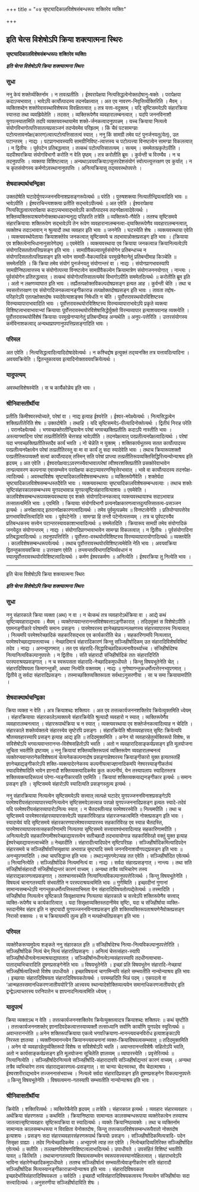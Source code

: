 +++
title = "०४ सृष्ट्यादिकालविशेषसंबन्धरूपः शक्तिरेव व्यक्तिः"

+++


## इति चेत्स विशेषोऽपि क्रिया शक्त्यात्मना स्थिरः

**सृष्ट्यादिकालविशेषसंबन्धरूपः शक्तिरेव व्यक्तिः**

***इति चेत्स विशेषोऽपि क्रिया शक्त्यात्मना स्थिरः***

### **सुधा**

ननु केयं शक्तेर्व्यक्तिर्नाम । न तावत्प्रतीतिः । ईश्वरापेक्षया नित्यसिद्धत्वेनोक्तदोषानु-षक्तेः । परापेक्षया कदाऽप्यभावात् । भावेऽपि कार्योत्पादस्य तदनपेक्षत्वात् । अत एव नावरण-निवृत्तिर्व्यक्तिरिति । मैवम् । व्यक्तिशब्देन शक्तेरेवावस्थाविशेषस्य विवक्षितत्वात् ॥ तत्र यत्ता-वदुक्तम् । यदि सृष्टिसमयेऽपि संहारक्रिया स्यात्तदा तथा व्यवह्रियेतेति । तदसत् । व्यक्तिरूपेणैव व्यवहारालम्बनत्वात् । यदपि जननविनाशौ युगपत्स्यातामिति तदपि व्यक्तयवस्थायामेव शक्ते-र्जनकत्वादनुपपन्नम् । यच्च क्रियाया नित्यत्वे संयोगविभागोत्पत्तिसातत्यप्रसञ्जनं तदप्येवमेव परिहृतम् । किं चैवं पटसामग्य्राः पटोत्पत्तावनपेक्ष(कारण)त्वात्पटोत्पत्तिसातत्यं स्यात् । ननु किं सामग्री तमेव पटं पुनर्जनयतु(येत्), उत पटान्तरम् । नाद्यः । पटप्रागभावस्यापि सामग्रीनिविष्ट-त्वात्तस्य च पटोत्पत्त्या विनष्टत्वेन सामग्य्रा विकलत्वात् । न द्वितीयः । पूर्वपटेन प्रतिबद्धत्वात् । तत्कथं पटोत्पत्तिसातत्यम् । सत्यम् । सममेतत्प्रकृतेऽपीति । यदपीश्वरक्रिया संयोगविभागौ करोति न वेति पृष्ठम् । तत्र करोतीति ब्रूमः । कुर्वन्ती च विरम्यैव । न च तदनुपपत्तिः । व्यक्तया विशिष्टत्वात् । अन्यथाऽवयवक्रियाऽप्युत्तरदेशसंयोगं स्वोत्पत्त्युत्तरक्षण एव कुर्यात् । न च कृतसंयोगस्य कर्मणोऽवस्थानानुपपत्तिः । अनित्यक्रियासु तद्य्ववस्थोपपत्तेः ।

### **शेषवाक्यार्थचन्द्रिका**

उक्तदोषेति घटादेर्युगपज्जननविनाशप्रसङ्गरूपेत्यर्थः ॥ परेति । पुरुषशक्त्या नित्यातीन्द्रियत्वादिति भावः ॥ भावेऽपीति । ईश्वराचिन्त्यशक्त्या प्रतीति सद्भावेऽपीत्यर्थः ॥ अत एवेति । ईश्वरापेक्षया नित्यसिद्धत्वात्परापेक्षया कदाऽप्यभावाद्भावेऽपि कार्योत्पादस्य तदनपेक्षत्वादेवेत्यर्थः । शक्तिव्यक्तिरूपाश्रयणेनोक्तबाधकान्यनूद्य परिहरति तत्रेति ॥ व्यक्तिरूपे-णैवेति । ततश्च सृष्टिसमये संहारक्रियायाः शक्तिरूपेण सद्भावेऽपि तेन रूपेण व्यवहारानालम्बनत्वा-द्य्वक्तिरूपेणैव व्यवहारालम्बनत्वात्, व्यक्तेश्च तदाऽभावान् न श्रुत्यादौ तथा व्यवहार इति भावः ॥ जननेति । घटस्येति शेषः । व्यक्त्यवस्थाया एवेति । व्यक्त्यवस्थोपेतायाः क्रियाशक्तेरेव जनकत्वात् सृष्टिसमये च तदभावान्नोक्तप्रसङ्ग इति भावः । (क्रियाया एव शक्तित्वेनाभिधानानुसारेणेदम्) ॥ एवमेवेति । व्यक्त्यवस्थाया एव क्रियाया जनकत्वान्न क्रियानित्यत्वेऽपि संयोगादिसततोत्पत्तिप्रसङ्ग इति भावः । सामग्रीवैकल्यात्पूर्वसंयोगेन प्रतिबन्धाच्च न संयोगादिसततोत्पत्तिप्रसङ्ग इति भावेन सामग्री-वैकल्यादिकं परमुखेनैवानेतुं प्रतिबन्दीमाह किञ्चेति ॥ सममेतदिति । किं क्रिया तमेव संयोगं पुनर्जनयतु संयोगान्तरं वा । नाद्यः । संयोगप्रागभावस्यापि सामग्रीनिष्ठत्वात्तस्य च संयोगोत्पत्त्या विनष्टत्वेन सामग्रीवैकल्येन क्रियामात्रेण संयोगजननयोगात् । नान्त्यः । पूर्वसंयोगेन प्रतिरुद्धत्वात् । तत्कथं संयोगोत्पत्तिसातत्यमेवं विभागोऽपीति सममेतदित्यर्थः ॥ करोतीति ब्रूम इति । अतो न लक्षणव्याघात इति भावः । तर्ह्येतत्पक्षोक्तविकल्पदोषप्रसङ्ग इत्यत आह । कुर्वन्ती चेति । तथा च स्वसत्तोत्तरक्षण एव संयोगादिजनकत्वानङ्गीकारान्न तत्पक्षोक्तदोषप्रसङ्ग इति भावः । तावता तद्दोष-परिहारेऽपि एतत्पक्षोक्तदोषः स्यादेवेत्याशङ्क्य निषेधति न चेति । पूर्वोत्तरावस्थयोरविशिष्टस्य विरम्यव्यापाराभावादिति भावः । पूर्वोत्तरावस्थयोरविशिष्टस्य विरम्यव्यापाराभावेऽपि प्रकृते व्यक्त्या विशिष्टत्वभावाभावाभ्यां क्रियायाः पूर्वोत्तरावस्थयोरविशेषासिद्धेर्युक्तो विरम्यव्यापार इत्याशयवानाह व्यक्त्येति । पूर्वोत्तरावस्थयोर्विशेषं क्रियायाः परमुखेनाप्यानेतुं प्रतिबन्दीमाह अन्यथेति ॥ अनुप-पत्तेरिति । उत्तरसंयोगस्य कर्मविनाशकत्वाद् अन्यथाप्रापणानुपपत्तिप्रसङ्गादिति भावः ।

### **परिमल**

अत एवेति । नित्यसिद्धत्वादित्यादिदोषादेवेत्यर्थः । न कश्चिद्दोष इत्युक्तं तद्य्वनक्ति तत्र यत्तावदित्यादिना । अवयवक्रियेति । द्वितन्तुकावयव इत्यादिनोक्तावयवक्रियेत्यर्थः ।

### **यादुपत्यम्**

अवस्थाविशेषस्येति । स च कार्यैकोन्नेय इति भावः ।

### **श्रीनिवासतीर्थीया**

प्रतीतिः किमीश्वरस्योच्यते, परेषां वा । नाद्य इत्याह ईश्वरेति । ईश्वर-मपेक्ष्येत्यर्थः । नित्यसिद्धत्वेन शक्तिप्रतीतेरिति शेषः ॥ उक्तदोषेति । तथाहि । यदि सृष्टिसमयेऽ-पीत्यादिनोक्तेत्यर्थः । द्वितीयं निराह परेति । परानपेक्ष्येत्यर्थः । भगवच्छक्तेरतीन्द्रियत्वेन परेषां भगवच्छक्तिप्रतीतिः कदाऽपि नास्तीति भावः । अस्त्यागमादिना परेषां तत्प्रतीतिरिति चेत्तत्राह भावेऽपीति । तदनपेक्षत्वात् परप्रतीत्यनपेक्षत्वादित्यर्थः । परेषां यदा भगवच्छक्तिप्रतीतिस्तदैव कार्यं भवति । नो चेन्नेति न युक्तम् । शक्तिकार्यभूतस्य सतत कार्योत्पादस्य परप्रतीत्यनपेक्षत्वेन परेषां तत्प्रतीतिरस्तु वा मा वा कार्यं तु सदा स्यादेवेति भावः । तथाच क्रियारूपशक्तौ परप्रतीतिरूपव्यक्तौ सत्यां कार्योत्पादस् तस्मिन् सति परेषां प्राप्त्या तत्प्रतीतिरूपव्यक्तिसिद्धिरित्यन्योन्याश्रय इति हृदयम् ॥ अत एवेति । ईश्वरापेक्षयाऽऽवरणस्यैवाभावात्परेषां त्वीश्वरशक्तिप्रतीति प्रसक्तेरेवाभावेन तान्प्रत्यावरण कल्पनाया एवासम्भवेन परापेक्षया कदाऽप्यावरणनिवृत्तेरभावात् । भावे वा कार्योत्पादस्य तदनपेक्ष-त्वादित्यर्थः । अवस्थाविशेषः सृष्ट्यादिकालविशेषसम्बन्धरूपः ॥ व्यक्तिरूपेणैवेति । शक्तेर्यदा सृष्ट्यादिकालविशेषसम्बन्धस्तदैवेति भावः । व्यक्त्यवस्थायाः सृष्ट्यादिकालविशेषसम्बन्धवत्याः । तथाच शक्तेः सृष्टिसंहारकालसम्बन्धस्य युगपदभावान्न युगपत्सृष्टिसंहारावित्याशयः ॥ एवमेवेति । कालविशेषसम्बन्धरूपव्यक्त्यवस्थाया एव शक्तेः संयोगादिजनकत्वाद् व्यक्त्यवस्थायाश्च सदाऽभावान्न तत्सातत्यमिति भावः ॥ एवमिति । क्रियायाः संयोगविभागौ प्रत्यनपेक्षकारणत्वात्तदुत्पत्तिसातत्य-प्रसञ्जन इत्यर्थः । अनपेक्षत्वाद् इतरानपेक्षकारणत्वादित्यर्थः । तमेव पूर्वमुत्पन्नमेव ॥ विनष्टत्वेनेति । प्रतियोग्यापत्तेरेव प्रागभावविपत्तित्वादिति भावः । पूर्वपटेनेति । सामग्य्रा हि तन्तौ पटेनोत्पत्तव्यम् । तत्र च पूर्वपटस्यैव प्रतिबन्धकस्य सत्त्वेन पटान्तरस्यावकाशाभावादित्यर्थः ॥ सममेतदिति । क्रियारूप सामग्री तमेव संयोगादिकं जनयेदुत संयोगान्तरम् । नाद्यः । संयोगादिप्रागभावाभावेन सामग्य्रा विकलत्वात् । न द्वितीयः । पूर्वसंयोगादिना प्रतिबद्धत्वादित्यर्थः ॥ तदनुपपत्तिरिति । पूर्वोत्तरा-वस्थयोरविशिष्टस्य विरम्यव्यापारायोगादित्यर्थः ॥ व्यक्तयेति । कालविशेषसम्बन्धरूपयेत्यर्थः । तथाच पूर्वोत्तरावस्थयोरविशिष्टत्वमेवेति नेति भावः । अवयवक्रिया द्वितन्तुकावयवक्रिया ॥ उत्तरक्षण एवेति । तन्त्वन्तरविभागादिभिर्व्यवधानं न स्यात्पूर्वोत्तरावस्थयोरविशिष्टत्वादित्यर्थः । कर्मण ईश्वरकर्मणः ॥ अनित्येति । ईश्वरक्रिया तु नित्येति भावः ।

------------------------------------------------------------------------

इति चेत्स विशेषोऽपि क्रिया शक्त्यात्मना स्थिरः

***इति चेत्स विशेषोऽपि क्रिया शक्त्यात्मना स्थिरः***

### **सुधा**

ननु संहारकाले क्रिया व्यक्ता (अथ) न वा । न चेत्कथं तत्र व्यवहारोऽर्थक्रिया वा । आद्ये कथं सृष्टिव्यवहाराद्यभावः । मैवम् । व्यक्तेरप्यवान्तरानन्तविशेषवत्ताऽङ्गीकारात् । तदिदमुक्तं स विशेषोऽपीति । एवमनङ्गीकारे परेषामपि समानः प्रसङ्गः । पारमेश्वरस्य ज्ञानेच्छाप्रयत्नलक्षणस्य संहारव्यापारस्य नित्यत्वात् । नित्यमपि परमेश्वरेच्छादिकं सहकारिसद्भाव एव कार्यकारीति चेन्न । सहकारिणामपि नित्यत्वात्, परमेश्वरेच्छाद्यायत्तत्वाच्च । नेच्छादिमात्रं संहारादिकारणं किन्तु सञ्जिहीर्षादिकम् उत संहारादिविशेषविषिष्टं तदेव । नाद्यः । अनभ्युपगमात् । तत एव संहरादि-सिद्धाविच्छादिकल्पनावैयर्थ्याच्च । संजिहीर्षादेश्च नित्यानित्यविकल्पानुपपत्तेः । न द्वितीयः । सति संहारादौ संजिहीर्षादिकं ततः संहारादिरिति परस्पराश्रयप्रसङ्गात् । न च स्वरूपसता संहारादि-नेच्छादिकमुपधीयते । किन्तु विषयभूतेनेति चेत् । संहारादिविषयता किमागन्तुकी, अथवा नित्येति वक्तव्यम् । नाद्यः ॥ गुणेष्वागन्तुकधर्मोत्पत्तेरनभ्युपगमात् । द्वितीये तु सर्वदा संहारादिप्रसङ्गः । तस्माच्छक्तिव्यक्तिरूपता सर्वथाऽनुसरणीया । सा च समा क्रियायामपीति ।

### **शेषवाक्यार्थचन्द्रिका**

क्रिया व्यक्ता न वेति । अत्र क्रियाशब्दः शक्तिपरः । अत एव तत्तत्कार्यजननशक्तिरेव क्रियेत्युक्तमिति ध्येयम् । संहारक्रियायाः संहारकालेऽव्यक्तत्वे संहारक्रियेति श्रुत्यादौ व्यवहारो न स्यात् । व्यक्तिरूपेणैव व्यवहारालम्बनत्वात् । संहाररूपार्थक्रिया च न स्यात् । व्यक्त्यवस्थाया एव शक्तेर्जनकत्वादित्याह न चेदिति । संहारकाले शक्तेर्व्यक्तत्वे संहारस्येव सृष्टेरपि प्रसङ्गः । संहारक्रियेति श्रौतव्यवहारवत् सृष्टिः क्रियेत्यपि श्रौतव्यवहारस्यापि प्रसङ्ग इत्याह आद्य इति ॥ तदिदमुक्तमिति । अनेन यो व्यवहारहेतुर्व्यक्तिरूपो विशेषः, स सविशेषोऽपि भगवत्यवान्तरानन्त-विशेषसहितोऽपि भवति । अतो न व्यवहारादिसाङ्कर्यप्रसङ्ग इति मूलयोजना सूचिता भवतीति द्रष्टव्यम् ॥ ननु क्रियायां शक्तिव्यक्तिरूपत्वं व्यक्तिरूपेण व्यवहारालम्बनत्वं व्यक्तेरप्यवान्तरानेकविशेषवत्वं चेत्यनेककल्पनादोष प्रसङ्गान्नेश्वरस्य क्रियाङ्गीकारो युक्त इत्यतस्तर्हि ज्ञानेच्छाद्यङ्गीकारेऽपि शक्ति-व्यक्त्यादेरनेकस्य कल्पनीयत्वाज्ज्ञानादिकमपि नेश्वरस्याङ्गीकर्तव्यं स्यादविशेषादिति भावेन ज्ञानादौ शक्तिव्यक्त्यादिकमेव कुतः कल्पनीयं, येन तस्यापलापः स्यादितस्तत्र शक्तिव्यक्त्यादिरूपत्वं परेणा-प्यङ्गीकारयति एवमिति । क्रियायां शक्तिव्यक्त्याद्यनङ्गीकार इत्यर्थः ॥ समानः प्रसङ्ग इति । सृष्टिसमये संहारोऽपि स्यादित्यति प्रसङ्गस्तुल्य इत्यर्थः ।

ननु संहारक्रियाया नित्यत्वेन सृष्टिसमयेऽपि सत्त्वात् त्वत्पक्षे घटादेर् युगपज्जननविनाशप्रसङ्गेऽपि परमेश्वरीयसंहारव्यापारस्यानित्यत्वेन सृष्टिसमयेऽसत्त्वान्न परपक्षे युगपज्जननादिप्रसङ्ग इत्यतः स्यादे-तदेवं यदि परमेश्वरीयसंहारव्यापारोऽनित्यः स्यात् । न चैतदस्तीत्याह परमेश्वरस्येति ॥ नित्यमपीति । तथा च सृष्टिसमये पारमेश्वरसंहारव्यापारसत्त्वेऽपि सहकारिविरहान्न संहारजनकत्वमिति नोक्तप्रसङ्ग इति भावः । स्यादप्येवं यदि सृष्टिसमये संहारकारणपारमेश्वरव्यापारस्य सहकारिविरह एव स्यान्न चैतदस्ति, पारमेश्वरव्यापारवत्तत्सहकारिणामपि नित्यतया सृष्टिसमये सत्त्वावश्यंभावादित्याह सहकारिणामपीति । अनित्यत्वेऽपि सहकारिणामीश्वरेच्छाद्यायत्तत्वेन सतीच्छादौ तदभावायोगान्न सहकारिविरहो वक्तुं युक्त इत्याह ईश्वरेच्छाद्यायत्तत्वाच्चेति ॥ नेच्छादीति । संहारादीत्यादिपदेन सृष्टिपरिग्रहः । सञ्जिहीर्षादिकमित्यादिपदेन संहारसमये च सञ्जिहीर्षावत्सिसृक्षाया अभावान्न सृष्ट्यादि समये जननविनाशयौगपद्यप्रसङ्ग इति भावः ॥ अनभ्युपगमादिति । तथा चापसिद्धान्त इति भावः । तथाऽभ्युपगमेऽप्याह तत एवेति । सञ्जिहीर्षादित एवेत्यर्थः ॥ नित्यानित्येति । सञ्जिहीर्षादिकं नित्यमनित्यं वा । नाद्यः । सर्वदा संहारप्रसङ्गात् । नान्त्यः । तथा सति संजिहीर्षासंहारादौ संजिहीर्षाद्यन्तरं कारणं वाच्यम् । अन्यथा तत्रैव व्यभिचारेण तस्य संहाराद्यकारणत्वप्रसङ्गात् । ततश्चानवस्थेति नित्यानित्यविकल्पानुपपत्तेरित्यर्थः । किन्तु विषयभूतेनेति । विषयत्वं चानागतस्यापि संभवतीति न परस्पराश्रयत्वमिति भावः ॥ गुणेष्विति । इच्छादीनां गुणानां सामान्यसम्बन्धेऽपि नागन्तुकधर्मोत्पत्तिस्तवाभिमता येन संहारादिविषयतोत्पद्येतेत्यर्थः ॥ तस्मादिति । संजिहीर्षाया नित्यत्वेन सृष्टिकाले सिसृक्षायाश्च नित्यतया संहारकाले च सत्त्वेऽपि शक्तिरूपेणैव सत्त्वाद् व्यक्ति-रूपेणैव च कार्यकारित्वात् । यदा सिसृक्षाव्यक्तिस्तदानीमेव सृष्टिः, यदा च संजिहीर्षाया व्यक्ति-स्तदानीमेव संहार इति न सृष्ट्यादौ युगपज्जननविनाशप्रसङ्ग इति शक्तिव्यक्तिरूपताश्रयणेनैवोक्तप्रसङ्ग निरासो वक्तव्यः । स च क्रियायामपि तुल्य इति न मत्पक्षेप्यतिप्रसङ्ग इति भावः ।

### **परिमल**

व्यक्तेरैकरूप्यमुपेत्य शङ्कते ननु संहारकाल इति ॥ संजिहीर्षादेश्च नित्या-नित्यविकल्पानुपपत्तेरिति । सञ्जिहीर्षादिकं नित्यं चेन् नित्यं संहारातिप्रसङ्गः । अनित्यं चेत्तत्संहार-स्यापि सञ्जिहीर्षाधीनत्वेनात्माश्रयाद्यापातात् । सञ्जिहीर्षानधीनत्वेऽन्यसंहारस्यापि तदधीनत्वाभावा-पाताद्य्वभिचारादिति दूषणप्रसङ्गेनेति भावः ॥ विषयभूतेनेति । इच्छां प्रति विषयभूतेन संहारादि-नेच्छायां सञ्जिहीर्षत्वादिरूपो विशेष उपाधीयते । इच्छाविषयत्वं चागामिन्यपि संहारे सम्भवतीति नान्योन्याश्रय इति भावः । इच्छायाः संहारादिविषयता संहारादिविषयकतेत्यर्थः । परममहदिति भिन्नं पदम् । एकपदत्वे वा ‘आन्महतस्समानधिकरणजातीययोरि’ति आत्त्वस्य स्थान्यादेशोक्तिव्यत्ययेन समानाधिकरणजातीययोर् इति द्वन्द्वेऽल्पाच्तरस्य परनिपातेन च ज्ञापनादनित्यत्वमिति ध्येयम् ।

### **यादुपत्यं**

क्रिया व्यक्ताऽथ न वेति । तत्तत्कार्यजननशक्तिरेव क्रियेत्युक्तत्वादत्र क्रियाशब्दः शक्तिपरः ॥ कथं सृष्टीति । तत्तत्कार्यजननशक्तेर् ज्ञानादिवदेकत्वात्तस्याव्यक्तौ तत्साध्यानि सर्वाणि कार्याणि युगपदेव स्युरित्यर्थः ॥ अवान्तरानन्तेति ॥ अनेन शक्तिरूपक्रियाया एकत्वे भगवत्क्रियाणा-मानन्त्यवचनविरोध इत्याशङ्काऽपि निरस्ता ज्ञातव्या । व्यक्तीनामानन्त्येन क्रियानन्त्यवचनानां व्यक्त-क्रियाविषयत्वसम्भवात् ॥ तदिदमुक्तमिति । अनेन यो व्यवहारहेतुर्व्यक्तिरूपो विशेषः स सविशेषोऽपि भवति । अवान्तरानन्तविशेषैः सहितोऽपि भवति, अतो न कार्यसाङ्कर्यप्रसङ्ग इति मूलयोजना सूचितेति ज्ञातव्यम् ॥ व्यापारस्येति । प्रवृत्तेरित्यर्थः ॥ नित्यानित्येति । सञ्जिहीर्षादेरनित्यत्वे सञ्जिहीर्षादि-संहारादावपि सञ्जिहीर्षाद्यन्तरं कारणं वाच्यम् । अन्यथा तत्रैव व्यभिचारेण तस्य संहाराद्यकारणत्व-प्रसङ्गात् । सा चान्या चेदनवस्था, सैव चेदात्माश्रयः । ईश्वरशरीराद्यभावेन तज्जननासंभवाच्च । नित्यत्वे सर्वदा संहारादिप्रसङ्ग इति दूषणप्रसङ्गेन विकल्पानुपपत्तेः ॥ किन्तु विषयभूतेनेति । विषयत्वमना-गतस्यापि सम्भवतीति नान्योन्याश्रय इति भावः ।

### **श्रीनिवासतीर्थीया**

क्रियेति । शक्तिरित्यर्थः । व्यक्तिरेकैवेति हृदयम् ॥ तत्रेति । संहारकाल इत्यर्थः । व्यवहारः संहारव्यवहारः । अर्थक्रिया संहरणरूपा ॥ कथमिति । क्रियानिष्ठायाः सामान्यतः कालसम्बन्धरूपाया व्यक्तेरेकत्वेन तस्याश्च जातत्वात्सृष्टिव्यवहारः सृष्टिरूपक्रिया वा स्यादित्यर्थः । व्यक्तेः क्रियानिष्ठव्यक्तेः । तथा च व्यक्तिर्नाम सामान्यतः कालसम्बन्धरूपा न विवक्षिता येनोक्तदोषः, किन्तु तत्तत्कालविशेषसम्बन्धरूपैवातो नोक्तदोष इत्याशयः । प्रसङ्गः सदा संहारव्यवहारसंहरणरूपार्थ क्रिययोः प्रसङ्गः । सञ्जिहीर्षादिकमित्यत्रादि- पदेन सिसृक्षा ग्राह्याः । तदेव नित्येच्छादिकमेव । अभ्युपगमे त्वाह तत एवेति । नित्येच्छादिव्यतिरिक्त सञ्जिहीर्षादित एवेत्यर्थः ॥ सतीति । तल्लक्षणविशेषणविशिष्टत्वलाभादित्यर्थः। उपाधीयते । उपसंहितं विशिष्टं भवतीति यावत् ॥ किंत्विति । तथाचानागतस्यापि विषयत्वसम्भवेन स्वरूपसत्त्वस्यानपेक्षितत्वात् । संहाराभावेऽपि भाविना संहारेणेच्छादिकमुपाधीयते । ततश्च सञ्जिहीर्षात्वं सम्भवतीत्येवाङ्गीकारेण सति संहारादौ सञ्जिहीर्षादिक मित्यस्यानङ्गीकारान्नान्योन्याश्रय इति भावः । संहारादिविषयकता इच्छादेर्भाविसंहारादिविषयकता ॥ सर्वदेति । इच्छादौ भाविसंहारादिविषयकत्वस्य नित्यत्वेन संजिहीर्षायाः सदा सत्त्वादित्यर्थः । अनुसरणीया सञ्जिहीर्षादाविति शेषः ।

